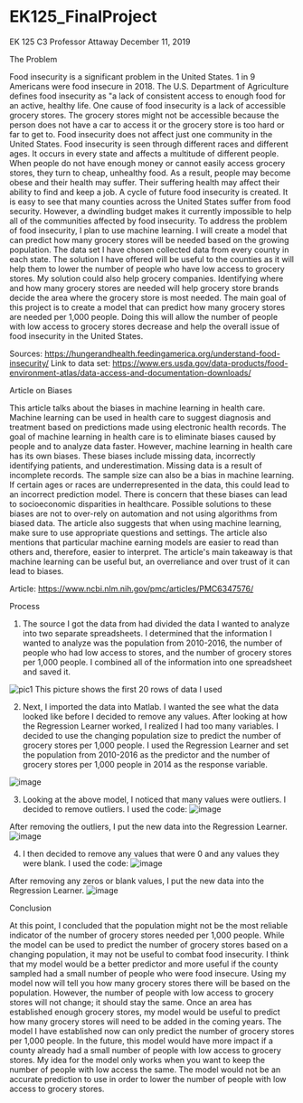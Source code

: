 # EK125_FinalProject
EK 125 C3 Professor Attaway
December 11, 2019

The Problem

Food insecurity is a significant problem in the United States. 1 in 9 Americans were food insecure in 2018. The U.S. Department of Agriculture defines food insecurity as "a lack of consistent access to enough food for an active, healthy life. One cause of food insecurity is a lack of accessible grocery stores. The grocery stores might not be accessible because the person does not have a car to access it or the grocery store is too hard or far to get to. Food insecurity does not affect just one community in the United States. Food insecurity is seen through different races and different ages. It occurs in every state and affects a multitude of different people. When people do not have enough money or cannot easily access grocery stores, they turn to cheap, unhealthy food. As a result, people may become obese and their health may suffer. Their suffering health may affect their ability to find and keep a job. A cycle of future food insecurity is created.
It is easy to see that many counties across the United States suffer from food security. However, a dwindling budget makes it currently impossible to help all of the communities affected by food insecurity. To address the problem of food insecurity, I plan to use machine learning. I will create a model that can predict how many grocery stores will be needed based on the growing population. The data set I have chosen collected data from every county in each state. The solution I have offered will be useful to the counties as it will help them to lower the number of people who have low access to grocery stores. My solution could also help grocery companies. Identifying where and how many grocery stores are needed will help grocery store brands decide the area where the grocery store is most needed. The main goal of this project is to create a model that can predict how many grocery stores are needed per 1,000 people. Doing this will allow the number of people with low access to grocery stores decrease and help the overall issue of food insecurity in the United States.

Sources:
https://hungerandhealth.feedingamerica.org/understand-food-insecurity/
Link to data set: https://www.ers.usda.gov/data-products/food-environment-atlas/data-access-and-documentation-downloads/

Article on Biases

This article talks about the biases in machine learning in health care. Machine learning can be used in health care to suggest diagnosis and treatment based on predictions made using electronic health records. The goal of machine learning in health care is to eliminate biases caused by people and to analyze data faster. However, machine learning in health care has its own biases. These biases include missing data, incorrectly identifying patients, and underestimation. Missing data is a result of incomplete records. The sample size can also be a bias in machine learning. If certain ages or races are underrepresented in the data, this could lead to an incorrect prediction model. There is concern that these biases can lead to socioeconomic disparities in healthcare. Possible solutions to these biases are not to over-rely on automation and not using algorithms from biased data. The article also suggests that when using machine learning, make sure to use appropriate questions and settings. The article also mentions that particular machine earning models are easier to read than others and, therefore, easier to interpret. The article's main takeaway is that machine learning can be useful but, an overreliance and over trust of it can lead to biases.

Article: https://www.ncbi.nlm.nih.gov/pmc/articles/PMC6347576/

Process

1. The source I got the data from had divided the data I wanted to analyze into two separate spreadsheets. I determined that the information I wanted to analyze was the population from 2010-2016, the number of people who had low access to stores, and the number of grocery stores per 1,000 people. I combined all of the information into one spreadsheet and saved it.

![pic1](https://user-images.githubusercontent.com/75282197/210181874-d9226198-a911-428c-9a6c-f05ec2a3cb7b.png)
This picture shows the first 20 rows of data I used

2. Next, I imported the data into Matlab. I wanted the see what the data looked like before I decided to remove any values. After looking at how the Regression Learner worked, I realized I had too many variables. I decided to use the changing population size to predict the number of grocery stores per 1,000 people. I used the Regression Learner and set the population from 2010-2016 as the predictor and the number of grocery stores per 1,000 people in 2014 as the response variable.

![image](https://user-images.githubusercontent.com/75282197/210181964-174d32d3-70ce-41f5-bb2c-97c9c189233b.png)

3. Looking at the above model, I noticed that many values were outliers. I decided to remove outliers. I used the code:
![image](https://user-images.githubusercontent.com/75282197/210181932-e431751c-3b56-47dd-95ac-606d8ca126fd.png)

After removing the outliers, I put the new data into the Regression Learner.
![image](https://user-images.githubusercontent.com/75282197/210181936-d60655b7-cbbd-4227-b3f9-16c95cd22d21.png)


4. I then decided to remove any values that were 0 and any values they were blank. I used the code:
![image](https://user-images.githubusercontent.com/75282197/210181940-1b6e689d-a1b8-4f1b-8d70-dc3221437bec.png)

After removing any zeros or blank values, I put the new data into the Regression Learner.
![image](https://user-images.githubusercontent.com/75282197/210181945-d3ecd2cd-c1e8-47cb-8288-3b71134800ac.png)


Conclusion

At this point, I concluded that the population might not be the most reliable indicator of the number of grocery stores needed per 1,000 people. While the model can be used to predict the number of grocery stores based on a changing population, it may not be useful to combat food insecurity. I think that my model would be a better predictor and more useful if the county sampled had a small number of people who were food insecure. Using my model now will tell you how many grocery stores there will be based on the population. However, the number of people with low access to grocery stores will not change; it should stay the same. Once an area has established enough grocery stores, my model would be useful to predict how many grocery stores will need to be added in the coming years. The model I have established now can only predict the number of grocery stores per 1,000 people. In the future, this model would have more impact if a county already had a small number of people with low access to grocery stores. My idea for the model only works when you want to keep the number of people with low access the same. The model would not be an accurate prediction to use in order to lower the number of people with low access to grocery stores.
